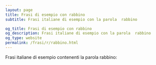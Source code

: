 ```yaml
---
layout: page
title: Frasi di esempio con rabbino 
subtitle: Frasi italiane di esempio con la parola  rabbino

og_title: Frasi di esempio con rabbino 
og_description: Frasi italiane di esempio con la parola  rabbino
og_type: website
permalink: /frasi/r/rabbino.html
---
```


Frasi italiane di esempio contenenti la parola rabbino:


